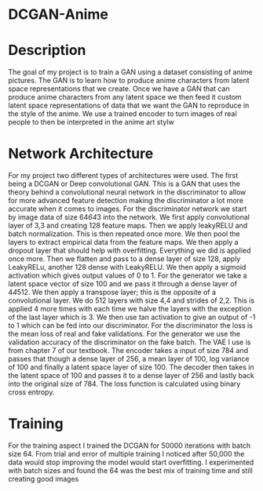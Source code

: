 # DCGAN-Anime
# Description
The goal of my project is to train a GAN using a dataset consisting of anime pictures. The GAN is to learn 
how to produce anime characters from latent space representations that we create. Once we have a 
GAN that can produce anime characters from any latent space we then feed it custom latent space 
representations of data that we want the GAN to reproduce in the style of the anime. We use a trained 
encoder to turn images of real people to then be interpreted in the anime art stylw
# Network Architecture
For my project two different types of architectures were used. The first being a DCGAN or Deep 
convolutional GAN. This is a GAN that uses the theory behind a convolutional neural network in the 
discriminator to allow for more advanced feature detection making the discriminator a lot more 
accurate when it comes to images. For the discriminator network we start by image data of size 64*64*3 
into the network. We first apply convolutional layer of 3,3 and creating 128 feature maps. Then we 
apply leakyRELU and batch normalization. This is then repeated once more. We then pool the layers to 
extract empirical data from the feature maps. We then apply a dropout layer that should help with 
overfitting. Everything we did is applied once more. Then we flatten and pass to a dense layer of size 
128, apply LeakyRELu, another 128 dense with LeakyRELU. We then apply a sigmoid activation which 
gives output values of 0 to 1. For the generator we take a latent space vector of size 100 and we pass it 
through a dense layer of 4*4*512. We then apply a transpose layer; this is the opposite of a 
convolutional layer. We do 512 layers with size 4,4 and strides of 2,2. This is applied 4 more times with 
each time we halve the layers with the exception of the last layer which is 3. We then use tan activation 
to give an output of -1 to 1 which can be fed into our discriminator. For the discriminator the loss is the 
mean loss of real and fake validations. For the generator we use the validation accuracy of the 
discriminator on the fake batch. The VAE I use is from chapter 7 of our textbook. The encoder takes a 
input of size 784 and passes that though a dense layer of 256, a mean layer of 100, log variance of 100
and finally a latent space layer of size 100. The decoder then takes in the latent space of 100 and passes 
it to a dense layer of 256 and lastly back into the original size of 784. The loss function is calculated using 
binary cross entropy.
# Training 
For the training aspect I trained the DCGAN for 50000 iterations with batch size 64. From trial and error 
of multiple training I noticed after 50,000 the data would stop improving the model would start 
overfitting. I experimented with batch sizes and found the 64 was the best mix of training time and still 
creating good images
